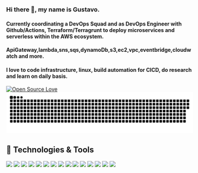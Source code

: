 ### Hi there 👋, my name is Gustavo.

#### Currently coordinating a DevOps Squad and as DevOps Engineer with Github/Actions, Terraform/Terragrunt to deploy microservices and serverless within the AWS ecosystem.
#### ApiGateway,lambda,sns,sqs,dynamoDb,s3,ec2,vpc,eventbridge,cloudwatch and more.
#### I love to code infrastructure, linux, build automation for CICD, do research and learn on daily basis.


[![Open Source Love](https://badges.frapsoft.com/os/v1/open-source.svg?v=102)](https://github.com/ellerbrock/open-source-badge/)
![Snake animation](https://github.com/guhus/guhus/blob/output/github-contribution-grid-snake.svg)

## 🔧 Technologies & Tools


![](https://img.shields.io/badge/Cloud-AWS-orange?style=flat&logo=amazon-aws&logoColor=white)
![](https://img.shields.io/badge/Cloud-GCP-lightblue?style=flat&logo=amazon-aws&logoColor=white)
![](https://img.shields.io/badge/IAC-Terraform-blue?style=flat&logo=terraform&logoColor=white)
![](https://img.shields.io/badge/Tools-TerraformCloud-blue?style=flat&logo=terraform&logoColor=white)
![](https://img.shields.io/badge/CICD-GithubActions-black?style=flat&logo=github&logoColor=white)
![](https://img.shields.io/badge/Tools-Docker-informational?style=flat&logo=docker&logoColor=white&color=6aa6f8)
![](https://img.shields.io/badge/OS-Linux-orange?style=flat&logo=linux&logoColor=white)
![](https://img.shields.io/badge/OS-OSX-lightgrey?style=flat&logo=macos&logoColor=white)
![](https://img.shields.io/badge/Editor-VS_Code-blue?style=flat&logo=visual-studio-code&logoColor=white)
![](https://img.shields.io/badge/Code-Python-green?style=flat&logo=python&logoColor=white)
![](https://img.shields.io/badge/Shell-Bash-black?style=flat&logo=gnu-bash&logoColor=white)
![](https://img.shields.io/badge/Tools-PostgreSQL-informational?style=flat&logo=postgresql&logoColor=white&color=6aa6f8)
![](https://img.shields.io/badge/Alert-PagerDuty-green?style=flat&logo=pagerduty&logoColor=white)
![](https://img.shields.io/badge/Alert-SignalFX-green?style=flat&logo=splunk&logoColor=white)
![](https://img.shields.io/badge/Metrics-Splunk-orange?style=flat&logo=splunk&logoColor=white)






<!--
**guhus/guhus** is a ✨ _special_ ✨ repository because its `README.md` (this file) appears on your GitHub profile.

Here are some ideas to get you started:

- 🔭 I’m currently working on ...
- 🌱 I’m currently learning ...
- 👯 I’m looking to collaborate on ...
- 🤔 I’m looking for help with ...
- 💬 Ask me about ...
- 📫 How to reach me: ...
- 😄 Pronouns: ...
- ⚡ Fun fact: ...
-->
